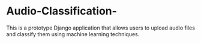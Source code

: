 # Audio-Classification-
This is a prototype Django application that allows users to upload audio files and classify them using machine learning techniques.
